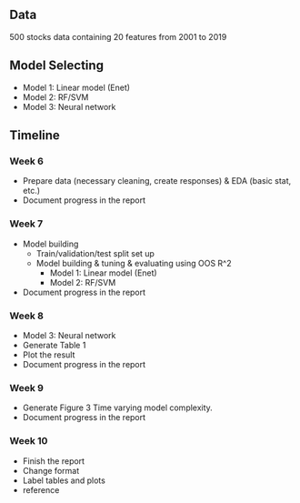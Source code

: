 
## Data
500 stocks data containing 20 features from 2001 to 2019

## Model Selecting
- Model 1: Linear model (Enet)
- Model 2: RF/SVM
- Model 3: Neural network

## Timeline
### Week 6
- Prepare data (necessary cleaning, create responses) & EDA (basic stat, etc.)
- Document progress in the report
### Week 7
- Model building
  - Train/validation/test split set up
  - Model building & tuning & evaluating using OOS R^2
    - Model 1: Linear model (Enet)
    - Model 2: RF/SVM
- Document progress in the report
### Week 8
- Model 3: Neural network
- Generate Table 1
- Plot the result
- Document progress in the report
### Week 9
- Generate Figure 3 Time varying model complexity. 
- Document progress in the report
### Week 10
- Finish the report
- Change format
- Label tables and plots
- reference
